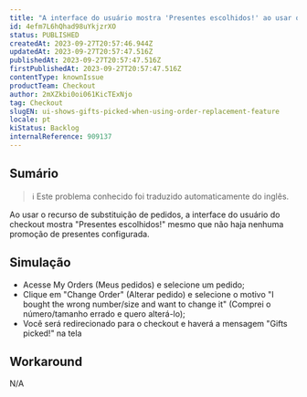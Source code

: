 ```yaml
---
title: "A interface do usuário mostra 'Presentes escolhidos!' ao usar o recurso de substituição de pedidos"
id: 4efm7L6hQhad98uYkjzrXO
status: PUBLISHED
createdAt: 2023-09-27T20:57:46.944Z
updatedAt: 2023-09-27T20:57:47.516Z
publishedAt: 2023-09-27T20:57:47.516Z
firstPublishedAt: 2023-09-27T20:57:47.516Z
contentType: knownIssue
productTeam: Checkout
author: 2mXZkbi0oi061KicTExNjo
tag: Checkout
slugEN: ui-shows-gifts-picked-when-using-order-replacement-feature
locale: pt
kiStatus: Backlog
internalReference: 909137
---
```


## Sumário

>ℹ️ Este problema conhecido foi traduzido automaticamente do inglês.


Ao usar o recurso de substituição de pedidos, a interface do usuário do checkout mostra "Presentes escolhidos!" mesmo que não haja nenhuma promoção de presentes configurada.

## Simulação



- Acesse My Orders (Meus pedidos) e selecione um pedido;
- Clique em "Change Order" (Alterar pedido) e selecione o motivo "I bought the wrong number/size and want to change it" (Comprei o número/tamanho errado e quero alterá-lo);
- Você será redirecionado para o checkout e haverá a mensagem "Gifts picked!" na tela

## Workaround


N/A




